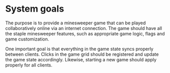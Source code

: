 # System goals

The purpose is to provide a minesweeper game that can be played collaboratively online via an internet connection. The game should have all the staple minesweeper features, such as appropriate game logic, flags and game customization.

One important goal is that everything in the game state syncs properly between clients. Clicks in the game grid should be registered and update the game state accordingly. Likewise, starting a new game should apply properly for all clients.
